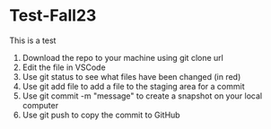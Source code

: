 # Test-Fall23
This is a test 

1) Download the repo to your machine using git clone url
2) Edit the file in VSCode
3) Use git status to see what files have been changed (in red)
4) Use git add file to add a file to the staging area for a commit
5) Use git commit -m "message" to create a snapshot on your local computer
6) Use git push to copy the commit to GitHub
